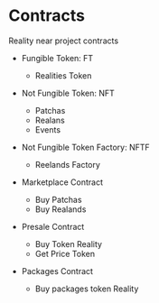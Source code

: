 # Contracts

Reality near project contracts

- Fungible Token: FT
    * Realities Token

- Not Fungible Token: NFT
    * Patchas
    * Realans
    * Events 

- Not Fungible Token Factory: NFTF
    * Reelands Factory

- Marketplace Contract
    * Buy Patchas
    * Buy Realands

- Presale Contract

    * Buy Token Reality
    * Get Price Token

- Packages Contract

   * Buy packages token Reality
